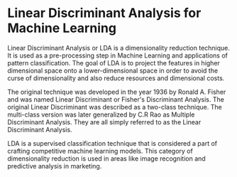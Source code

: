 #  Linear Discriminant Analysis for Machine Learning

Linear Discriminant Analysis or LDA is a dimensionality reduction technique. It is used as a pre-processing step in Machine Learning and applications of pattern classification. The goal of LDA is to project the features in higher dimensional space onto a lower-dimensional space in order to avoid the curse of dimensionality and also reduce resources and dimensional costs.

The original technique was developed in the year 1936 by Ronald A. Fisher and was named Linear Discriminant or Fisher's Discriminant Analysis. The original Linear Discriminant was described as a two-class technique. The multi-class version was later generalized by C.R Rao as Multiple Discriminant Analysis. They are all simply referred to as the Linear Discriminant Analysis.

LDA is a supervised classification technique that is considered a part of crafting competitive machine learning models. This category of dimensionality reduction is used in areas like image recognition and predictive analysis in marketing.

